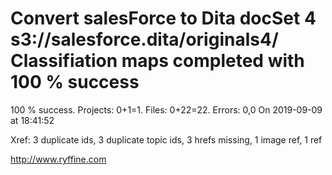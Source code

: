 # Convert salesForce to Dita docSet 4 s3://salesforce.dita/originals4/ Classifiation maps completed with 100 % success

100 % success. Projects: 0+1=1.  Files: 0+22=22. Errors: 0,0  On 2019-09-09 at 18:41:52

Xref: 3 duplicate ids, 3 duplicate topic ids, 3 hrefs missing, 1 image ref, 1 ref



http://www.ryffine.com
